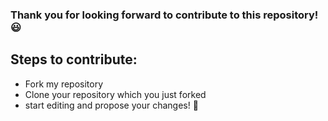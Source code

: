 ### Thank you for looking forward to contribute to this repository! 😃

## Steps to contribute:
- Fork my repository
- Clone your repository which you just forked
- start editing and propose your changes! 🙂
